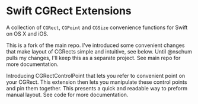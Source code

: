 Swift CGRect Extensions
=======================

A collection of `CGRect`, `CGPoint` and `CGSize` convenience functions for Swift on OS X and iOS.

This is a fork of the main repo. I've introduced some convenient changes that make layout of CGRects simple and intuitive, see below. Until @nschum pulls my changes, I'll keep this as a separate project.
See main repo for more documentation.

Introducing CGRectControlPoint that lets you refer to convenient point on your CGRect. This extension then lets you manipulate these control points and pin them together. This presents a quick and readable way to preform manual layout.
See code for more documentation. 
